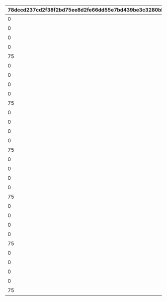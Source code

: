 |78dccd237cd2f38f2bd75ee8d2fe66dd55e7bd439be3c3280bbbcf22162ecc2f|b68f90dd33da7d9bfe09a60a735dcdf8a7af05531ff8d729426f62cd91dd4c54|0b2516a0a1460e795be7fb5df022f6188656c0e4e97016418571dfdbd0851f57|8d0e5322d04f08c5d87e34a51351981cf7fc7a1bbb70b504de3357c65515a1be|1710c6533f06e503b96cf77b9644ee244bb4a6159d3949dd970f584e39ee2434|16908510557ef3d3c31dfbc652eda275ed7cc54a20597ee58cfc2a807da21f16|82454cbef8544358ebe3c92ec786e25c9fef332392b1d123898d78f8073616e4|f46b7ee8bf2c4b4120661c37840059a750ccda25c8165a79437fe4a553c2bfcc|815e4a363c4eff4cb0348b538722a4ff7157a08fe6028a3eef3f79333c479245|80327be51d1b4141ebc5e9e7e8d5872c8949fc4179aa82125a5e17df660fb6bc|fa5cd46fd3cb281618b3b4b24e8584d2b399b759bc01b4927123bffb515e0ab9|
| --- | --- | --- | --- | --- | --- | --- | --- | --- | --- | --- |
|0|10116|1|10143105|1|イワアライグマの生態メモ①|207300|10116111|0|0|0|
|0|10116|2|0|1|イワアライグマの生態メモ②|207300|10116112|0|0|0|
|0|10116|3|0|1|イワアライグマの生態メモ③|207300|10116113|0|0|0|
|0|10116|4|0|1|イワアライグマの生態メモ④|207300|10116114|0|0|0|
|75|10116|5|0|1|洗い物のお師匠さま|207300|10116115|1|8|91002|
|0|10116|1|0|1|ワッパダヌキの生態メモ①|207000|10116121|0|0|0|
|0|10116|2|0|1|ワッパダヌキの生態メモ②|207000|10116122|0|0|0|
|0|10116|3|0|1|ワッパダヌキの生態メモ③|207000|10116123|0|0|0|
|0|10116|4|0|1|ワッパダヌキの生態メモ④|207000|10116124|0|0|0|
|75|10116|5|0|1|小さな再会と一化かし|207000|10116125|1|8|91002|
|0|10116|1|0|1|ゴブリングレートの生態メモ①|305700|10116131|0|0|0|
|0|10116|2|0|1|ゴブリングレートの生態メモ②|305700|10116132|0|0|0|
|0|10116|3|0|1|ゴブリングレートの生態メモ③|305700|10116133|0|0|0|
|0|10116|4|0|1|ゴブリングレートの生態メモ④|305700|10116134|0|0|0|
|75|10116|5|0|1|学びはまず形から|305700|10116135|1|8|91002|
|0|10116|1|10143105|2|スリーピィオウルの生態メモ①|206900|10116211|0|0|0|
|0|10116|2|0|2|スリーピィオウルの生態メモ②|206900|10116212|0|0|0|
|0|10116|3|0|2|スリーピィオウルの生態メモ③|206900|10116213|0|0|0|
|0|10116|4|0|2|スリーピィオウルの生態メモ④|206900|10116214|0|0|0|
|75|10116|5|0|2|天にも昇る寝心地|206900|10116215|1|8|91002|
|0|10116|1|0|2|ライライの生態メモ①|304600|10116221|0|0|0|
|0|10116|2|0|2|ライライの生態メモ②|304600|10116222|0|0|0|
|0|10116|3|0|2|ライライの生態メモ③|304600|10116223|0|0|0|
|0|10116|4|0|2|ライライの生態メモ④|304600|10116224|0|0|0|
|75|10116|5|0|2|それぞれの在り方を大切に|304600|10116225|1|8|91002|
|0|10116|1|0|2|ニャットの生態メモ①|215300|10116231|0|0|0|
|0|10116|2|0|2|ニャットの生態メモ②|215300|10116232|0|0|0|
|0|10116|3|0|2|ニャットの生態メモ③|215300|10116233|0|0|0|
|0|10116|4|0|2|ニャットの生態メモ④|215300|10116234|0|0|0|
|75|10116|5|0|2|あなたが教えてくれたこと|215300|10116235|1|8|91002|